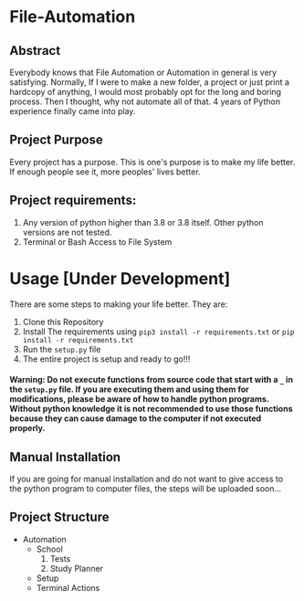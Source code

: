 # File-Automation

## Abstract 
Everybody knows that File Automation or Automation in general is very satisfying. Normally, If I were to make a new folder, a project or just print a hardcopy of anything,
I would most probably opt for the long and boring process. Then I thought, why not automate all of that. 4 years of Python experience finally came into play.

## Project Purpose

Every project has a purpose. This is one's purpose is to make my life better. If enough people see it, more peoples' lives better.

## Project requirements:
1. Any version of python higher than 3.8 or 3.8 itself. Other python versions are not tested.
2. Terminal or Bash Access to File System

# Usage [Under Development]

There are some steps to making your life better. They are:
1. Clone this Repository
2. Install The requirements using `pip3 install -r requirements.txt` or `pip install -r requirements.txt`
3. Run the `setup.py` file
4. The entire project is setup and ready to go!!!

#### Warning: Do not execute functions from source code that start with a `_` in the `setup.py` file. If you are executing them and using them for modifications, please be aware of how to handle python programs. Without python knowledge it is not recommended to use those functions because they can cause damage to the computer if not executed properly.

## Manual Installation
If you are going for manual installation and do not want to give access to the python program to computer files, the steps will be uploaded soon...

## Project Structure
 - Automation
 	- School
	  1. Tests
	  2. Study Planner
	- Setup
	- Terminal Actions
